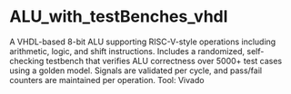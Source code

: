 # ALU_with_testBenches_vhdl
A VHDL-based 8-bit ALU supporting RISC-V-style operations including arithmetic, logic, and shift instructions. Includes a randomized, self-checking testbench that verifies ALU correctness over 5000+ test cases using a golden model. Signals are validated per cycle, and pass/fail counters are maintained per operation. Tool: Vivado
